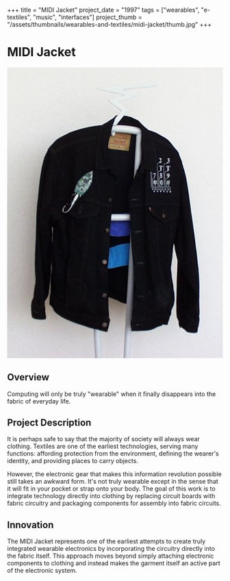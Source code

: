 +++
title = "MIDI Jacket"
project_date = "1997"
tags = ["wearables", "e-textiles", "music", "interfaces"]
project_thumb = "/assets/thumbnails/wearables-and-textiles/midi-jacket/thumb.jpg"
+++

# MIDI Jacket

![MIDI Jacket prototype](01.jpg)

## Overview

Computing will only be truly "wearable" when it finally disappears into the fabric of everyday life.

## Project Description

It is perhaps safe to say that the majority of society will always wear clothing. Textiles are one of the earliest technologies, serving many functions: affording protection from the environment, defining the wearer's identity, and providing places to carry objects.

However, the electronic gear that makes this information revolution possible still takes an awkward form. It's not truly wearable except in the sense that it will fit in your pocket or strap onto your body. The goal of this work is to integrate technology directly into clothing by replacing circuit boards with fabric circuitry and packaging components for assembly into fabric circuits.

## Innovation

The MIDI Jacket represents one of the earliest attempts to create truly integrated wearable electronics by incorporating the circuitry directly into the fabric itself. This approach moves beyond simply attaching electronic components to clothing and instead makes the garment itself an active part of the electronic system.